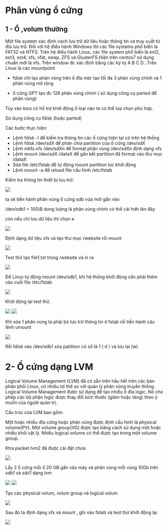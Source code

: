 # Phân vùng ổ cứng
## 1 - Ổ ,volum thường 
Một file system xác định cách lưu trữ dữ liệu hoặc thông tin và truy xuất từ ​​đĩa lưu trữ. Đối với hệ điều hành Windows thì các file systems phổ biến là FAT32 và NTFS. Trên hệ điều hành Linux, các file system phổ biến là ext2, ext3, ext4, xfs, vfat, swap, ZFS và GlusterFS.Hiện trên centos7 sử dụng chuẩn mới là xfs.
Trên window đc xác định bằng các ký tự A B C D...Trên Linux là các mountpoint

- fdisk chỉ tạo phân vùng trên ổ đĩa mbr tạo tối đa 3 phân vùng chính và 1 phân vùng mở rộng

- ổ cứng GPT tạo đc 128 phân vùng chính ( sử dụng công cụ parted để phân vùng)

Tùy vào bios có hỗ trợ khởi động ổ loại nào ta có thể lựa chọn phù hợp.


Sử dụng công cụ fdisk (hoặc parted)

Các bước thực hiện:
- Lệnh fdisk -l để kiểm tra thông tin các ổ cứng hiện tại có trên hệ thống
- Lệnh fdisk /dev/sdX để phân chia partition của ổ cứng /dev/sdX
- Lệnh mkfs.xfs /dev/sdXn để format phân vùng /dev/sdXn định dạng xfs
- Lệnh mount /dev/sdX /dataX để gắn kết partition đã format vào thư mục /dataX
- Sửa file /etc/fstab để tự động mount partition lúc khởi động
- Lệnh mount -a để reload file cấu hình /etc/fstab

Kiểm tra thông tin thiết bị lưu trữ:

<img src="img/52.png">

ta sẽ tiến hành phân vùng ổ cứng sdb vừa mới gắn vào

/dev/sdb1 = 10GiB dung lượng là phân vùng chính có thể cài hdh lên đây

còn nếu chỉ lưu dữ liệu thì chọn e

<img src="img/55.png">

Định dạng dữ liệu xfs và tạo thư mục /website rồi mount

<img src="img/56.png">

Test thử tạo file1.txt trong /website và in ra

<img src="img/57.png">

Để Linux tự động mount /dev/sdb1, khi hệ thống khởi động cần phải thêm vào cuối 
file /etc/fstab

<img src="img/58.png">

Khởi động lại  test thử.

<img src="img/59.png">

<img src="img/60.png">

Khi xóa 1 phân vùng ta phải bỏ lưu trữ thông tin ở fstab rồi tiến hành câu lệnh umount

<img src="img/61.png">

Rồi fdisk vào /dev/sdb1 xóa patittion có số là 1 ( d ) và lưu lại (w)


# 2- Ổ cứng dạng LVM

Logical Volume Management (LVM) đã có sẵn trên hầu hết trên các bản phân phối Linux, có nhiều lợi thế so với quản lý phân vùng truyền thống. Logical Volume Management được sử dụng để tạo nhiều ổ đĩa logic. Nó cho phép các bộ phận logic được thay đổi kích thước (giảm hoặc tăng) theo ý muốn của người quản trị.

Cấu trúc của LVM bao gồm:

Một hoặc nhiều đĩa cứng hoặc phân vùng được định cấu hình là physical volume(PV).
Một volume group(VG) được tạo bằng cách sử dụng một hoặc nhiều khối vật lý.
Nhiều logical volume có thể được tạo trong một volume group.

Ktra packet lvm2 đã được cài đặt chưa

<img src="img/62.png">

Lấy 2 ổ cứng mỗi ổ 20 GB gắn vào máy và phân vùng mỗi vùng 10Gb trên sdb1 và sdc1 dạng lvm 

<img src="img/64.png">


<img src="img/65.png">

Tạo các physical volum, volum group và logical volum

<img src="img/66.png">

Sau đó ta định dạng xfs và mount , ghi vào fstab và test thử khởi động lại

<img src="img/67.png">













